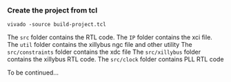 ### Create the project from tcl 

```
vivado -source build-project.tcl
```

The `src` folder contains the RTL code. 
The `IP`  folder contains the xci file.
The `util` folder contains the xillybus ngc file and other utility
The `src/constraints` folder contains the xdc file
The `src/xillybus` folder contains the xillybus RTL code.
The `src/clock` folder contains PLL RTL code

To be continued...
